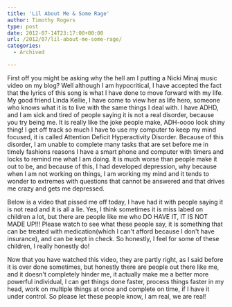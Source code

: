 ```yaml
---
title: 'Lil About Me & Some Rage'
author: Timothy Rogers
type: post
date: 2012-07-14T23:17:00+00:00
url: /2012/07/lil-about-me-some-rage/
categories:
  - Archived

---
```

First off you might be asking why the hell am I putting a Nicki Minaj music video on my blog? Well although I am hypocritical, I have accepted the fact that the lyrics of this song is what I have done to move forward with my life. My good friend Linda Kellie, I have come to view her as life hero, someone who knows what it is to live with the same things I deal with. I have ADHD, and I am sick and tired of people saying it is not a real disorder, because you try being me. It is really like the joke people make, ADH-oooo look shiny thing! I get off track so much I have to use my computer to keep my mind focused, it is called Attention Deficit Hyperactivity Disorder. Because of this disorder, I am unable to complete many tasks that are set before me in timely fashions reasons I have a smart phone and computer with timers and locks to remind me what I am doing. It is much worse than people make it out to be, and because of this, I had developed depression, why because when I am not working on things, I am working my mind and it tends to wonder to extremes with questions that cannot be answered and that drives me crazy and gets me depressed.

Below is a video that pissed me off today, I have had it with people saying it is not read and it is all a lie. Yes, I think sometimes it is miss labed on children a lot, but there are people like me who DO HAVE IT, IT IS NOT MADE UP!!! Please watch to see what these people say, it is something that can be treated with medication(which I can't afford because I don't have insurance), and can be kept in check. So honestly, I feel for some of these children, I really honestly do!

Now that you have watched this video, they are partly right, as I said before it is over done sometimes, but honestly there are people out there like me, and it doesn't completely hinder me, it actually make me a better more powerful individual, I can get things done faster, process things faster in my head, work on multiple things at once and complete on time, if I have it under control. So please let these people know, I am real, we are real!